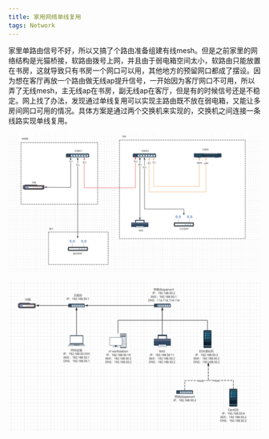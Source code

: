 ```yaml
---
title: 家用网络单线复用
tags: Network
---
```


家里单路由信号不好，所以又搞了个路由准备组建有线mesh。但是之前家里的网络结构是光猫桥接，软路由拨号上网，并且由于弱电箱空间太小，软路由只能放置在书房，这就导致只有书房一个网口可以用，其他地方的预留网口都成了摆设。因为想在客厅再放一个路由做无线ap提升信号，一开始因为客厅网口不可用，所以弄了无线mesh，主无线ap在书房，副无线ap在客厅，但是有的时候信号还是不稳定。网上找了办法，发现通过单线复用可以实现主路由既不放在弱电箱，又能让多房间网口可用的情况。具体方案是通过两个交换机来实现的，交换机之间连接一条线路实现单线复用。

![network-topology](/assets/images/2023-06-10-家庭网络单线复用/单线复用.png)

![network-topology1](/assets/images/2023-02-07-家用网络拓扑结构/network-topology.png)

